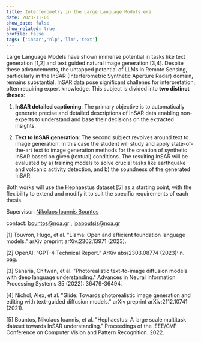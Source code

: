 ```yaml
---
title: Interferometry in the Large Language Models era
date: 2023-11-06
show_date: false
show_related: true
profile: false
tags: ['insar','nlp','llm','text']
---
```


Large Language Models have shown immense potential in tasks like text generation [1,2] and text guided natural image generation [3,4]. Despite these advancements, the untapped potential of LLMs in Remote Sensing, particularly in the InSAR (Interferometric Synthetic Aperture Radar) domain, remains substantial. InSAR data pose significant challenes for interpretation, often requiring expert knowledge. This subject is divided into **two distinct theses**:

1. **InSAR detailed captioning**: The primary objective is to automatically generate precise and detailed descriptions of InSAR data enabling non-experts to understand and base their decisions on the extracted insights.

2. **Text to InSAR generation**: The second subject revolves around text to image generation. In this case the student will study and apply state-of-the-art text to image generation methods for the creation of synthetic InSAR based on given (textual) conditions. The resulting InSAR will be evaluated by a) training models to solve crucial tasks like earthquake and volcanic activity detection, and b) the soundness of the generated InSAR.

Both works will use the Hephaestus dataset [5] as a starting point, with the flexibility to extend and modify it to suit the specific requirements of each thesis.

Supervisor: [Nikolaos Ioannis Bountos](https://orion-ai-lab.github.io/author/nikolaos-ioannis-bountos/)

contact: bountos@noa.gr , ipapoutsis@noa.gr

[1] Touvron, Hugo, et al. "Llama: Open and efficient foundation language models." arXiv preprint arXiv:2302.13971 (2023).

[2] OpenAI. “GPT-4 Technical Report.” ArXiv abs/2303.08774 (2023): n. pag.

[3] Saharia, Chitwan, et al. "Photorealistic text-to-image diffusion models with deep language understanding." Advances in Neural Information Processing Systems 35 (2022): 36479-36494.

[4] Nichol, Alex, et al. "Glide: Towards photorealistic image generation and editing with text-guided diffusion models." arXiv preprint arXiv:2112.10741 (2021).

[5] Bountos, Nikolaos Ioannis, et al. "Hephaestus: A large scale multitask dataset towards InSAR understanding." Proceedings of the IEEE/CVF Conference on Computer Vision and Pattern Recognition. 2022.